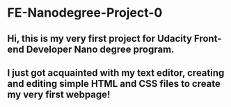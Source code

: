# FE-Nanodegree-Project-0

## Hi, this is my very first project for Udacity Front-end Developer Nano degree program.

## I just got acquainted with my text editor, creating and editing simple HTML and CSS files to create my very first webpage!

